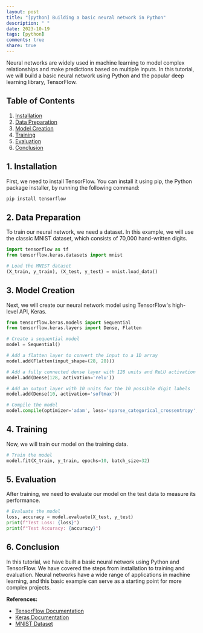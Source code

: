 ```yaml
---
layout: post
title: "[python] Building a basic neural network in Python"
description: " "
date: 2023-10-19
tags: [python]
comments: true
share: true
---
```


Neural networks are widely used in machine learning to model complex relationships and make predictions based on multiple inputs. In this tutorial, we will build a basic neural network using Python and the popular deep learning library, TensorFlow.

## Table of Contents
1. [Installation](#installation)
2. [Data Preparation](#data-preparation)
3. [Model Creation](#model-creation)
4. [Training](#training)
5. [Evaluation](#evaluation)
6. [Conclusion](#conclusion)

## 1. Installation <a name="installation"></a>

First, we need to install TensorFlow. You can install it using pip, the Python package installer, by running the following command:

```python
pip install tensorflow
```

## 2. Data Preparation <a name="data-preparation"></a>

To train our neural network, we need a dataset. In this example, we will use the classic MNIST dataset, which consists of 70,000 hand-written digits.

```python
import tensorflow as tf
from tensorflow.keras.datasets import mnist

# Load the MNIST dataset
(X_train, y_train), (X_test, y_test) = mnist.load_data()
```

## 3. Model Creation <a name="model-creation"></a>

Next, we will create our neural network model using TensorFlow's high-level API, Keras.

```python
from tensorflow.keras.models import Sequential
from tensorflow.keras.layers import Dense, Flatten

# Create a sequential model
model = Sequential()

# Add a flatten layer to convert the input to a 1D array
model.add(Flatten(input_shape=(28, 28)))

# Add a fully connected dense layer with 128 units and ReLU activation
model.add(Dense(128, activation='relu'))

# Add an output layer with 10 units for the 10 possible digit labels
model.add(Dense(10, activation='softmax'))

# Compile the model
model.compile(optimizer='adam', loss='sparse_categorical_crossentropy', metrics=['accuracy'])
```

## 4. Training <a name="training"></a>

Now, we will train our model on the training data.

```python
# Train the model
model.fit(X_train, y_train, epochs=10, batch_size=32)
```

## 5. Evaluation <a name="evaluation"></a>

After training, we need to evaluate our model on the test data to measure its performance.

```python
# Evaluate the model
loss, accuracy = model.evaluate(X_test, y_test)
print(f"Test Loss: {loss}")
print(f"Test Accuracy: {accuracy}")
```

## 6. Conclusion <a name="conclusion"></a>

In this tutorial, we have built a basic neural network using Python and TensorFlow. We have covered the steps from installation to training and evaluation. Neural networks have a wide range of applications in machine learning, and this basic example can serve as a starting point for more complex projects.

**References:**
- [TensorFlow Documentation](https://www.tensorflow.org/)
- [Keras Documentation](https://keras.io/)
- [MNIST Dataset](http://yann.lecun.com/exdb/mnist/)
